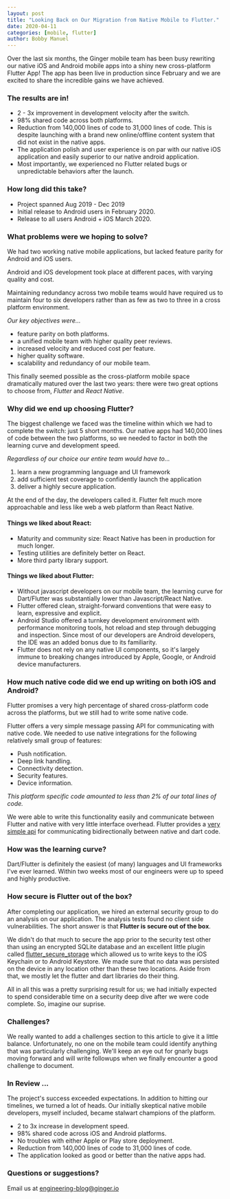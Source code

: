 ```yaml
---
layout: post
title: "Looking Back on Our Migration from Native Mobile to Flutter."
date: 2020-04-11
categories: [mobile, flutter]
author: Bobby Manuel 
---
```


Over the last six months, the Ginger mobile team has been busy rewriting our native iOS and Android mobile apps into a shiny new cross-platform Flutter App!  The app has been live in production since February and we are excited to share the incredible gains we have achieved.

### The results are in!

- 2 - 3x improvement in development velocity after the switch.
- 98% shared code across both platforms.
- Reduction from 140,000 lines of code to 31,000 lines of code.  This is despite launching with a brand new online/offline content system that did not exist in the native apps.
- The application polish and user experience is on par with our native iOS application and easily superior to our native android application.
- Most importantly, we experienced no Flutter related bugs or unpredictable behaviors after the launch.

### How long did this take? 

- Project spanned Aug 2019 - Dec 2019 
- Initial release to Android users in February 2020.
- Release to all users Android + iOS March 2020.

### What problems were we hoping to solve?

We had two working native mobile applications, but lacked feature parity for Android and iOS users.

Android and iOS development took place at different paces, with varying quality and cost.

Maintaining redundancy across two mobile teams would have required us to maintain four to six developers rather than as few as two to three in a cross platform environment.

_Our key objectives were..._

- feature parity on both platforms.
- a unified mobile team with higher quality peer reviews. 
- increased velocity and reduced cost per feature. 
- higher quality software. 
- scalability and redundancy of our mobile team.

This finally seemed possible as the cross-platform mobile space dramatically matured over the last two years: there were two great options to choose from, _Flutter_ and _React Native_.


### Why did we end up choosing Flutter? 

The biggest challenge we faced was the timeline within which we had to complete the switch: just 5 short months.  Our native apps had 140,000 lines of code between the two platforms, so we needed to factor in both the learning curve and development speed.

_Regardless of our choice our entire team would have to..._

1. learn a new programming language and UI framework
3. add sufficient test coverage to confidently launch the application
4. deliver a highly secure application. 

At the end of the day, the developers called it.  Flutter felt much more approachable and less like web a web platform than React Native.

#### Things we liked about React:

- Maturity and community size: React Native has been in production for much longer.
- Testing utilities are definitely better on React.
- More third party library support.

#### Things we liked about Flutter:

- Without javascript developers on our mobile team, the learning curve for Dart/Flutter was substantially lower than Javascript/React Native. 
- Flutter offered clean, straight-forward conventions that were easy to learn, expressive and explicit.
- Android Studio offered a turnkey development environment with performance monitoring tools, hot reload and step through debugging and inspection.  Since most of our developers are Android developers, the IDE was an added bonus due to its familiarity.
- Flutter does not rely on any native UI components, so it's largely immune to breaking changes introduced by Apple, Google, or Android device manufacturers.

### How much native code did we end up writing on both iOS and Android? 

Flutter promises a very high percentage of shared cross-platform code across the platforms, but we still had to write some native code. 

Flutter offers a very simple message passing API for communicating with native code.  We needed to use native integrations for the following relatively small group of features: 

- Push notification.
- Deep link handling.
- Connectivity detection.
- Security features.
- Device information. 

_This platform specific code amounted to less than 2% of our total lines of code._ 

We were able to write this functionality easily and communicate between Flutter and native with very little interface overhead. Flutter provides a [very simple api](https://flutter.dev/docs/development/platform-integration/platform-channels#architecture) for communicating bidirectionally between native and dart code.

### How was the learning curve?

Dart/Flutter is definitely the easiest (of many) languages and UI frameworks I've ever learned.  Within two weeks most of our engineers were up to speed and highly productive. 

### How secure is Flutter out of the box? 

After completing our application, we hired an external security group to do an analysis on our application.  The analysis tests found no client side vulnerabilities.  The short answer is that **Flutter is secure out of the box**.  

We didn't do that much to secure the app prior to the security test other than using an encrypted SQLite database and an excellent little plugin called [flutter_secure_storage](https://pub.dev/packages/flutter_secure_storage) which allowed us to write keys to the iOS Keychain or to Android Keystore.  We made sure that no data was persisted on the device in any location other than these two locations.  Aside from that, we mostly let the flutter and dart libraries do their thing. 

All in all this was a pretty surprising result for us; we had initially expected to spend considerable time on a security deep dive after we were code complete.  So, imagine our suprise.

### Challenges?

We really wanted to add a challenges section to this article to give it a little balance.  Unfortunately, no one on the mobile team could identify anything that was particularly challenging.  We'll keep an eye out for gnarly bugs moving forward and will write followups when we finally encounter a good challenge to document.

### In Review ...

The project's success exceeded expectations.  In addition to hitting our timelines, we turned a lot of heads.  Our initially skeptical native mobile developers, myself included, became stalwart champions of the platform. 

- 2 to 3x increase in development speed. 
- 98% shared code across iOS and Android platforms.
- No troubles with either Apple or Play store deployment.
- Reduction from 140,000 lines of code to 31,000 lines of code.
- The application looked as good or better than the native apps had. 


### Questions or suggestions?

Email us at <a href="mailto:engineering-blog@ginger.io">engineering-blog@ginger.io</a>
